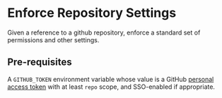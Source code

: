 # Enforce Repository Settings

Given a reference to a github repository, enforce a standard set of permissions
and other settings.

## Pre-requisites

A `GITHUB_TOKEN` environment variable whose value is a GitHub [personal access
token](https://github.com/settings/tokens) with at least `repo` scope, and
SSO-enabled if appropriate.
